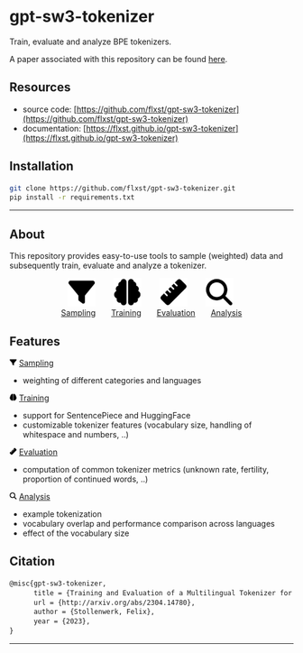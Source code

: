 # gpt-sw3-tokenizer

Train, evaluate and analyze BPE tokenizers.

A paper associated with this repository can be found [here](https://arxiv.org/abs/2304.14780).

## Resources

* source code: [https://github.com/flxst/gpt-sw3-tokenizer](https://github.com/flxst/gpt-sw3-tokenizer)
* documentation: [https://flxst.github.io/gpt-sw3-tokenizer](https://flxst.github.io/gpt-sw3-tokenizer)

## Installation

``` bash
git clone https://github.com/flxst/gpt-sw3-tokenizer.git
pip install -r requirements.txt
```

-----------
## About

This repository provides easy-to-use tools to sample (weighted) data and subsequently train, evaluate and analyze a tokenizer.

<div align="center">
<img alt="sampling" src="docs/docs/images/filter-solid-margin.png" height="50">&nbsp;
&nbsp;
&nbsp;
&nbsp;
<img alt="training" src="docs/docs/images/brain-solid-margin.png" height="50">&nbsp;
&nbsp;
&nbsp;
&nbsp;
<img alt="evaluation" src="docs/docs/images/ruler-solid-margin.png" height="50">&nbsp;
&nbsp;
&nbsp;
&nbsp;
<img alt="analysis" src="docs/docs/images/magnifying-glass-solid-margin.png" height="50">&nbsp;
</div>
<div align="center">
<a href="sampling">Sampling</a>
&nbsp;
&nbsp;
&nbsp;
<a href="training">Training</a>
&nbsp;
&nbsp;
&nbsp;
<a href="evaluation">Evaluation</a>
&nbsp;
&nbsp;
&nbsp;
<a href="analysis">Analysis</a>
</div>

## Features

<img src="docs/docs/images/filter-solid-margin.png" height="13">&nbsp;[Sampling](sampling.md)

- weighting of different categories and languages

<img src="docs/docs/images/brain-solid-margin.png" height="13">&nbsp;[Training](training.md)

- support for SentencePiece and HuggingFace
- customizable tokenizer features (vocabulary size, handling of whitespace and numbers, ..)

<img src="docs/docs/images/ruler-solid-margin.png" height="13">&nbsp;[Evaluation](evaluation.md)

- computation of common tokenizer metrics (unknown rate, fertility, proportion of continued words, ..)

<img src="docs/docs/images/magnifying-glass-solid-margin.png" height="13">&nbsp;[Analysis](analysis.md)

- example tokenization
- vocabulary overlap and performance comparison across languages
- effect of the vocabulary size

## Citation

``` tex
@misc{gpt-sw3-tokenizer,
      title = {Training and Evaluation of a Multilingual Tokenizer for {GPT}-{SW3}},
      url = {http://arxiv.org/abs/2304.14780},
      author = {Stollenwerk, Felix},
      year = {2023},
}
```

-----------

